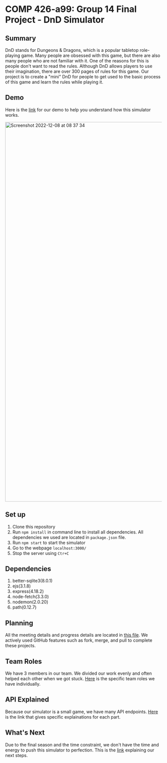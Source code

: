 # COMP 426-a99: Group 14 Final Project - DnD Simulator
## Summary

DnD stands for Dungeons & Dragons, which is a popular tabletop role-playing game. Many people are obsessed with this game, but there are also many people who are not familiar with it. One of the reasons for this is people don't want to read the rules. Although DnD allows players to use their imagination, there are over 300 pages of rules for this game. Our project is to create a "mini" DnD for people to get used to the basic process of this game and learn the rules while playing it.

## Demo

Here is the [link](https://youtu.be/bbbLmw-YlQ4) for our demo to help you understand how this simulator works.

<img width="1217" alt="Screenshot 2022-12-08 at 08 37 34" src="https://user-images.githubusercontent.com/77816197/206460411-f3e6110b-cbd7-46ff-a5a0-7e45f525e250.png">

## Set up

1. Clone this repository
2. Run `npm install` in command line to install all dependencies. All dependencies we used are located in `package.json` file.
3. Run `npm start` to start the simulator
4. Go to the webpage `localhost:3000/`
5. Stop the server using `Ctr+C`

## Dependencies

1. better-sqlite3(8.0.1)
2. ejs(3.1.8)
3. express(4.18.2)
4. node-fetch(3.3.0)
5. nodemon(2.0.20)
6. path(0.12.7)

## Planning
All the meeting details and progress details are located in [this file](../main/docs/plan.md). We actively used GitHub features such as fork, merge, and pull to complete these projects.

## Team Roles
We have 3 members in our team. We divided our work evenly and often helped each other when we got stuck. [Here](../main/docs/roles.md) is the specific team roles we have individually.

## API Explained
Because our simulator is a small game, we have many API endpoints. [Here](../main/docs/api_explained.md) is the link that gives specific explainations for each part.

## What's Next
Due to the final season and the time constraint, we don't have the time and energy to push this simulator to perfection. This is the [link](../main/docs/whatsnext.md) explaining our next steps.
